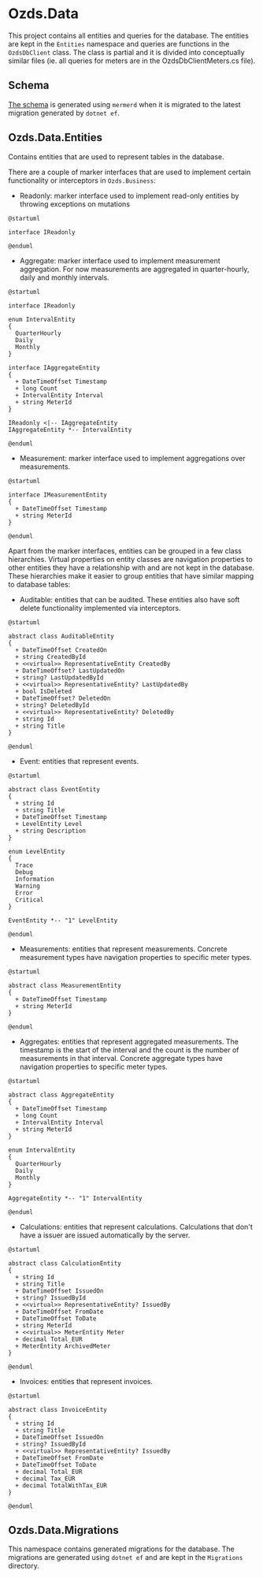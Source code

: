 # Ozds.Data

This project contains all entities and queries for the database. The entities
are kept in the `Entities` namespace and queries are functions in the
`OzdsDbClient` class. The class is partial and it is divided into conceptually
similar files (ie. all queries for meters are in the OzdsDbClientMeters.cs
file).

## Schema

[The schema](../../schema.md) is generated using `mermerd` when it is migrated
to the latest migration generated by `dotnet ef`.

## Ozds.Data.Entities

Contains entities that are used to represent tables in the database.

There are a couple of marker interfaces that are used to implement certain
functionality or interceptors in `Ozds.Business`:

- Readonly: marker interface used to implement read-only entities by throwing
  exceptions on mutations

```plantuml
@startuml

interface IReadonly

@enduml
```

- Aggregate: marker interface used to implement measurement aggregation. For now
  measurements are aggregated in quarter-hourly, daily and monthly intervals.

```plantuml
@startuml

interface IReadonly

enum IntervalEntity
{
  QuarterHourly
  Daily
  Monthly
}

interface IAggregateEntity
{
  + DateTimeOffset Timestamp
  + long Count
  + IntervalEntity Interval
  + string MeterId
}

IReadonly <|-- IAggregateEntity
IAggregateEntity *-- IntervalEntity

@enduml
```

- Measurement: marker interface used to implement aggregations over
  measurements.

```plantuml
@startuml

interface IMeasurementEntity
{
  + DateTimeOffset Timestamp
  + string MeterId
}

@enduml
```

Apart from the marker interfaces, entities can be grouped in a few class
hierarchies. Virtual properties on entity classes are navigation properties to
other entities they have a relationship with and are not kept in the database.
These hierarchies make it easier to group entities that have similar mapping to
database tables:

- Auditable: entities that can be audited. These entities also have soft delete
  functionality implemented via interceptors.

```plantuml
@startuml

abstract class AuditableEntity
{
  + DateTimeOffset CreatedOn
  + string CreatedById
  + <<virtual>> RepresentativeEntity CreatedBy
  + DateTimeOffset? LastUpdatedOn
  + string? LastUpdatedById
  + <<virtual>> RepresentativeEntity? LastUpdatedBy
  + bool IsDeleted
  + DateTimeOffset? DeletedOn
  + string? DeletedById
  + <<virtual>> RepresentativeEntity? DeletedBy
  + string Id
  + string Title
}

@enduml
```

- Event: entities that represent events.

```plantuml
@startuml

abstract class EventEntity
{
  + string Id
  + string Title
  + DateTimeOffset Timestamp
  + LevelEntity Level
  + string Description
}

enum LevelEntity
{
  Trace
  Debug
  Information
  Warning
  Error
  Critical
}

EventEntity *-- "1" LevelEntity

@enduml
```

- Measurements: entities that represent measurements. Concrete measurement types
  have navigation properties to specific meter types.

```plantuml
@startuml

abstract class MeasurementEntity
{
  + DateTimeOffset Timestamp
  + string MeterId
}

@enduml
```

- Aggregates: entities that represent aggregated measurements. The timestamp is
  the start of the interval and the count is the number of measurements in that
  interval. Concrete aggregate types have navigation properties to specific
  meter types.

```plantuml
@startuml

abstract class AggregateEntity
{
  + DateTimeOffset Timestamp
  + long Count
  + IntervalEntity Interval
  + string MeterId
}

enum IntervalEntity
{
  QuarterHourly
  Daily
  Monthly
}

AggregateEntity *-- "1" IntervalEntity

@enduml
```

- Calculations: entities that represent calculations. Calculations that don't
  have a issuer are issued automatically by the server.

```plantuml
@startuml

abstract class CalculationEntity
{
  + string Id
  + string Title
  + DateTimeOffset IssuedOn
  + string? IssuedById
  + <<virtual>> RepresentativeEntity? IssuedBy
  + DateTimeOffset FromDate
  + DateTimeOffset ToDate
  + string MeterId
  + <<virtual>> MeterEntity Meter
  + decimal Total_EUR
  + MeterEntity ArchivedMeter
}

@enduml
```

- Invoices: entities that represent invoices.

```plantuml
@startuml

abstract class InvoiceEntity
{
  + string Id
  + string Title
  + DateTimeOffset IssuedOn
  + string? IssuedById
  + <<virtual>> RepresentativeEntity? IssuedBy
  + DateTimeOffset FromDate
  + DateTimeOffset ToDate
  + decimal Total_EUR
  + decimal Tax_EUR
  + decimal TotalWithTax_EUR
}

@enduml
```

## Ozds.Data.Migrations

This namespace contains generated migrations for the database. The migrations
are generated using `dotnet ef` and are kept in the `Migrations` directory.
